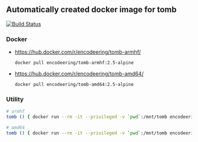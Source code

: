 ## Automatically created docker image for tomb

[![Build Status](https://travis-ci.org/encodeering/docker-tomb.svg?branch=master)](https://travis-ci.org/encodeering/docker-tomb)

### Docker

- https://hub.docker.com/r/encodeering/tomb-armhf/

    ```docker pull encodeering/tomb-armhf:2.5-alpine```

- https://hub.docker.com/r/encodeering/tomb-amd64/

    ```docker pull encodeering/tomb-amd64:2.5-alpine```

### Utility

```bash
# armhf
tomb () { docker run --rm -it --privileged -v `pwd`:/mnt/tomb encodeering/tomb-armhf:2.5-alpine "$@"; }
```

```bash
# amd64
tomb () { docker run --rm -it --privileged -v `pwd`:/mnt/tomb encodeering/tomb-amd64:2.5-alpine "$@"; }
```
